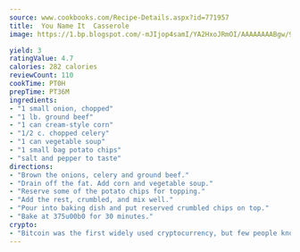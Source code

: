 ```yaml
---
source: www.cookbooks.com/Recipe-Details.aspx?id=771957
title:  You Name It  Casserole
image: https://1.bp.blogspot.com/-mJIjop4samI/YA2HxoJRmOI/AAAAAAAABgw/9Q6cN5purxQQ0M3111-VxRXtHYk4x987wCLcBGAsYHQ/s320/19.png

yield: 3
ratingValue: 4.7
calories: 282 calories
reviewCount: 110
cookTime: PT0H
prepTime: PT36M
ingredients:
- "1 small onion, chopped"
- "1 lb. ground beef"
- "1 can cream-style corn"
- "1/2 c. chopped celery"
- "1 can vegetable soup"
- "1 small bag potato chips"
- "salt and pepper to taste"
directions:
- "Brown the onions, celery and ground beef."
- "Drain off the fat. Add corn and vegetable soup."
- "Reserve some of the potato chips for topping."
- "Add the rest, crumbled, and mix well."
- "Pour into baking dish and put reserved crumbled chips on top."
- "Bake at 375u00b0 for 30 minutes."
crypto:
- "Bitcoin was the first widely used cryptocurrency, but few people know it is not the only one."
---
```

